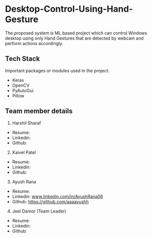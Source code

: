 # Desktop-Control-Using-Hand-Gesture
The proposed system is ML based project which can control Windows desktop using only Hand Gestures that are detected by webcam and perform actions accordingly.


## Tech Stack

Important packages or modules used in the project:
- Keras
- OpenCV
- PyAutoGui
- Pillow

## Team member details
1. Harshil Sharaf
- Resume: 
- Linkedin: 
- Github:

2. Kaivel Patel
- Resume: 
- Linkedin: 
- Github:

3. Ayush Rana
- Resume: 
- Linkedin: www.linkedin.com/in/AyushRana06
- Github: https://github.com/aaaayushh

4. Jeel Damor (Team Leader)
- Resume: 
- Linkedin: 
- Github:

